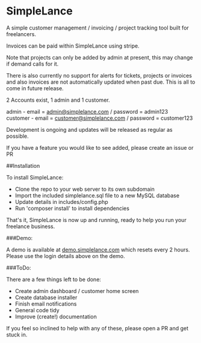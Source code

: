 SimpleLance
===========

A simple customer management / invoicing / project tracking tool built for freelancers.

Invoices can be paid within SimpleLance using stripe.

Note that projects can only be added by admin at present, this may change if demand calls for it.

There is also currently no support for alerts for tickets, projects or invoices and also invoices are not automatically
updated when past due.  This is all to come in future release.

2 Accounts exist, 1 admin and 1 customer.

admin - email = admin@simplelance.com / password = admin123 <br>
customer - email = customer@simplelance.com / password = customer123

Development is ongoing and updates will be released as regular as possible.

If you have a feature you would like to see added, please create an issue or PR

##Installation

To install SimpleLance:

- Clone the repo to your web server to its own subdomain
- Import the included simplelance.sql file to a new MySQL database
- Update details in includes/config.php
- Run 'composer install' to install dependencies

That's it, SimpleLance is now up and running, ready to help you run your freelance business.

###Demo:

A demo is available at [demo.simplelance.com](http://demo.simplelance.com) which resets every 2 hours.  Please use the login details above on the demo.

###ToDo:

There are a few things left to be done:

- Create admin dashboard / customer home screen
- Create database installer
- Finish email notifications
- General code tidy
- Improve (create!) documentation

If you feel so inclined to help with any of these, please open a PR and get stuck in.